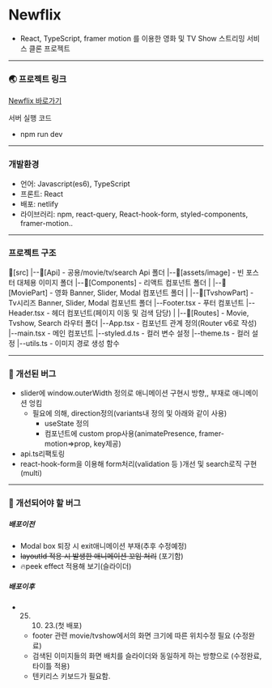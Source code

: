 # Newflix

- React, TypeScript, framer motion 를 이용한 영화 및 TV Show 스트리밍 서비스 클론 프로젝트

---

### 🌏 프로젝트 링크

[Newflix 바로가기](https://newflixclone.netlify.app)

서버 실행 코드

- npm run dev

---

### 개발환경

- 언어: Javascript(es6), TypeScript
- 프론트: React
- 배포: netlify
- 라이브러리: npm, react-query, React-hook-form, styled-components, framer-motion..

---

### 프로젝트 구조

📂[src]
|--📂[Api] - 공용/movie/tv/search Api 폴더
|--📂[assets/image] - 빈 포스터 대체용 이미지 폴더
|--📂[Components] - 리액트 컴포넌트 폴더
| |--📂[MoviePart] - 영화 Banner, Slider, Modal 컴포넌트 폴더
| |--📂[TvshowPart] - Tv시리즈 Banner, Slider, Modal 컴포넌트 폴더
|--Footer.tsx - 푸터 컴포넌트
|--Header.tsx - 헤더 컴포넌트(페이지 이동 및 검색 담당)
| |--📂[Routes] - Movie, Tvshow, Search 라우터 폴더
|--App.tsx - 컴포넌트 관계 정의(Router v6로 작성)
|--main.tsx - 메인 컴포넌트
|--styled.d.ts - 컬러 변수 설정
|--theme.ts - 컬러 설정
|--utils.ts - 이미지 경로 생성 함수

---

### 🥵 개선된 버그

- slider에 window.outerWidth 정의로 애니메이션 구현시 방향,, 부재로 애니메이션 엉킴
  - 필요에 의해, direction정의(variants내 정의 및 아래와 같이 사용)
    - useState 정의
    - 컴포넌트에 custom prop사용(animatePresence, framer-motion=>prop, key제공)
- api.ts리팩토링
- react-hook-form을 이용해 form처리(validation 등 )개선 및 search로직 구현(multi)

---

### 🥲 개선되어야 할 버그

##### 배포이전

- Modal box 퇴장 시 exit애니메이션 부재(추후 수정예정)
- ~~layoutId 적용 시 발생한 애니메이션 꼬임 처리~~ (포기함)
- 🔥peek effect 적용해 보기(슬라이더)

##### 배포이후

- 25. 10. 23.(첫 배포)
  - footer 관련 movie/tvshow에서의 화면 크기에 따른 위치수정 필요 (수정완료)
  - 검색된 이미지들의 화면 배치를 슬라이더와 동일하게 하는 방향으로 (수정완료, 타이틀 적용)
  - 텐키리스 키보드가 필요함.
